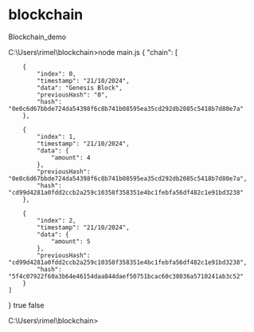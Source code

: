# blockchain
Blockchain_demo

C:\Users\rimel\blockchain>node main.js
{
    "chain": [
    
        {
            "index": 0,
            "timestamp": "21/10/2024",
            "data": "Genesis Block",
            "previousHash": "0",
            "hash": "0e0c6d67bbde724da54398f6c8b741b08595ea35cd292db2085c5418b7d80e7a"
        },
        
        {
            "index": 1,
            "timestamp": "21/10/2024",
            "data": {
                "amount": 4
            },
            "previousHash": "0e0c6d67bbde724da54398f6c8b741b08595ea35cd292db2085c5418b7d80e7a",
            "hash": "cd99d4281a0fdd2ccb2a259c10358f358351e4bc1febfa56df482c1e91bd3238"
        },
        
        {
            "index": 2,
            "timestamp": "21/10/2024",
            "data": {
                "amount": 5
            },
            "previousHash": "cd99d4281a0fdd2ccb2a259c10358f358351e4bc1febfa56df482c1e91bd3238",
            "hash": "5f4c07922f60a3b64e46154daa844daef50751bcac60c38036a5710241ab3c52"
        }
    ]
}
true
false

C:\Users\rimel\blockchain>
